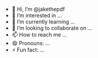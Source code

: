 - 👋 Hi, I’m @jakethepdf
- 👀 I’m interested in ...
- 🌱 I’m currently learning ...
- 💞️ I’m looking to collaborate on ...
- 📫 How to reach me ...
- 😄 Pronouns: ...
- ⚡ Fun fact: ...

<!---
jakethepdf/jakethepdf is a ✨ special ✨ repository because its `README.md` (this file) appears on your GitHub profile.
You can click the Preview link to take a look at your changes.
--->

